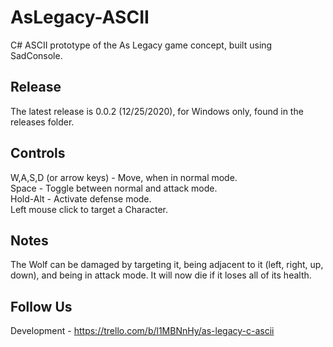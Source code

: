 # AsLegacy-ASCII
C# ASCII prototype of the As Legacy game concept, built using SadConsole.

## Release
The latest release is 0.0.2 (12/25/2020), for Windows only, found in the releases folder.

## Controls
W,A,S,D (or arrow keys) - Move, when in normal mode.<br>
Space - Toggle between normal and attack mode.<br>
Hold-Alt - Activate defense mode.<br>
Left mouse click to target a Character.<br>

## Notes
The Wolf can be damaged by targeting it, being adjacent to it (left, right, up, down), and 
being in attack mode. It will now die if it loses all of its health.

## Follow Us
Development - https://trello.com/b/l1MBNnHy/as-legacy-c-ascii